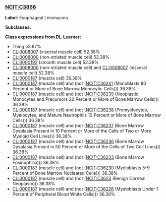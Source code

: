 
### [NCIT:C3866](http://purl.obolibrary.org/obo/NCIT_C3866)
**Label:** Esophageal Leiomyoma

**Subclasses:** 

**Class expressions from DL-Learner:**

- Thing 53.67%
- [CL:0008007](http://purl.obolibrary.org/obo/CL_0008007) (visceral muscle cell) 52.38%
- [CL:0008000](http://purl.obolibrary.org/obo/CL_0008000) (non-striated muscle cell) 52.38%
- [CL:0000192](http://purl.obolibrary.org/obo/CL_0000192) (smooth muscle cell) 52.38%
- [CL:0008000](http://purl.obolibrary.org/obo/CL_0008000) (non-striated muscle cell) and [CL:0008007](http://purl.obolibrary.org/obo/CL_0008007) (visceral muscle cell) 52.38%
- [CL:0000187](http://purl.obolibrary.org/obo/CL_0000187) (muscle cell) 36.38%
- [CL:0000187](http://purl.obolibrary.org/obo/CL_0000187) (muscle cell) and (not ([NCIT:C36241](http://purl.obolibrary.org/obo/NCIT_C36241) (Monoblasts 80 Percent or More of Bone Marrow Monocytic Cells))) 36.38%
- [CL:0000187](http://purl.obolibrary.org/obo/CL_0000187) (muscle cell) and (not ([NCIT:C36239](http://purl.obolibrary.org/obo/NCIT_C36239) (Neoplastic Monocytes and Precursors 20 Percent or More of Bone Marrow Cells))) 36.38%
- [CL:0000187](http://purl.obolibrary.org/obo/CL_0000187) (muscle cell) and (not ([NCIT:C36238](http://purl.obolibrary.org/obo/NCIT_C36238) (Promyelocytes, Myelocytes, and Mature Neutrophils 10 Percent or More of Bone Marrow Cells))) 36.38%
- [CL:0000187](http://purl.obolibrary.org/obo/CL_0000187) (muscle cell) and (not ([NCIT:C36237](http://purl.obolibrary.org/obo/NCIT_C36237) (Bone Marrow Dysplasia Present in 10 Percent or More of the Cells of Two or More Myeloid Cell Lines))) 36.38%
- [CL:0000187](http://purl.obolibrary.org/obo/CL_0000187) (muscle cell) and (not ([NCIT:C36236](http://purl.obolibrary.org/obo/NCIT_C36236) (Bone Marrow Dysplasia Present in 50 Percent or More of the Cells of Two Cell Lines))) 36.38%
- [CL:0000187](http://purl.obolibrary.org/obo/CL_0000187) (muscle cell) and (not ([NCIT:C36233](http://purl.obolibrary.org/obo/NCIT_C36233) (Bone Marrow Eosinophilia))) 36.38%
- [CL:0000187](http://purl.obolibrary.org/obo/CL_0000187) (muscle cell) and (not ([NCIT:C36230](http://purl.obolibrary.org/obo/NCIT_C36230) (Myeloblasts 5-9 Percent of Bone Marrow Nucleated Cells))) 36.38%
- [CL:0000187](http://purl.obolibrary.org/obo/CL_0000187) (muscle cell) and (not ([NCIT:C3623](http://purl.obolibrary.org/obo/NCIT_C3623) (Benign Corneal Neoplasm))) 36.38%
- [CL:0000187](http://purl.obolibrary.org/obo/CL_0000187) (muscle cell) and (not ([NCIT:C36228](http://purl.obolibrary.org/obo/NCIT_C36228) (Myeloblasts Under 1 Percent of Peripheral Blood White Cells))) 36.38%


